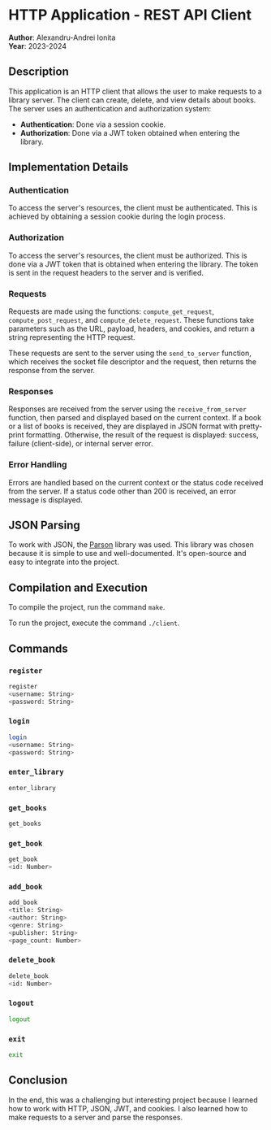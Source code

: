 # HTTP Application - REST API Client

**Author**: Alexandru-Andrei Ionita  
**Year**: 2023-2024

## Description

This application is an HTTP client that allows the user to make requests to a library server. The client can create, delete, and view details about books. The server uses an authentication and authorization system:

- **Authentication**: Done via a session cookie.
- **Authorization**: Done via a JWT token obtained when entering the library.

## Implementation Details

### Authentication

To access the server's resources, the client must be authenticated. This is achieved by obtaining a session cookie during the login process.

### Authorization

To access the server's resources, the client must be authorized. This is done via a JWT token that is obtained when entering the library. The token is sent in the request headers to the server and is verified.

### Requests

Requests are made using the functions: `compute_get_request`, `compute_post_request`, and `compute_delete_request`. These functions take parameters such as the URL, payload, headers, and cookies, and return a string representing the HTTP request.

These requests are sent to the server using the `send_to_server` function, which receives the socket file descriptor and the request, then returns the response from the server.

### Responses

Responses are received from the server using the `receive_from_server` function, then parsed and displayed based on the current context. If a book or a list of books is received, they are displayed in JSON format with pretty-print formatting. Otherwise, the result of the request is displayed: success, failure (client-side), or internal server error.

### Error Handling

Errors are handled based on the current context or the status code received from the server. If a status code other than 200 is received, an error message is displayed.

## JSON Parsing

To work with JSON, the [Parson](https://github.com/kgabis/parson) library was used. This library was chosen because it is simple to use and well-documented. It's open-source and easy to integrate into the project.

## Compilation and Execution

To compile the project, run the command `make`.

To run the project, execute the command `./client`.

## Commands

### `register`

```bash
register
<username: String>
<password: String>
```

### `login`

```bash
login
<username: String>
<password: String>
```

### `enter_library`

```bash
enter_library
```

### `get_books`

```bash
get_books
```

### `get_book`

```bash
get_book
<id: Number>
```

### `add_book`

```bash
add_book
<title: String>
<author: String>
<genre: String>
<publisher: String>
<page_count: Number>
```

### `delete_book`

```bash
delete_book
<id: Number>
```

### `logout`

```bash
logout
```

### `exit`

```bash
exit
```

## Conclusion

In the end, this was a challenging but interesting project because I learned how to work with HTTP, JSON, JWT, and cookies. I also learned how to make requests to a server and parse the responses.
